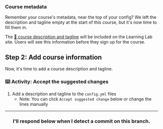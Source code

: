 ### Course metadata
Remember your course's metadata, near the top of your config? We left the description and tagline empty at the start of this course, but it's now time to fill them in.

The [:book: course description and tagline](https://lab.github.com/docs/3-4-yaml#relevant-syntax) will be included on the Learning Lab site. Users will see this information before they sign up for the course.

## Step 2: Add course information

Now, it's time to add a course description and tagline.

### :keyboard: Activity: Accept the suggested changes

1. Add a description and tagline to the `config.yml` files
    - Note: You can click `Accept suggested change` below or change the lines manually

<hr>
<h3 align="center">I'll respond below when I detect a commit on this branch.</h3>
